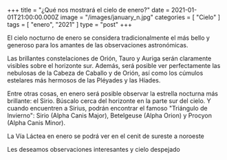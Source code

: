 +++
title = "¿Qué nos mostrará el cielo de enero?"
date = 2021-01-01T21:00:00.000Z
image = "/images/january_n.jpg"
categories = [ "Cielo" ]
tags = [ "enero", "2021" ]
type = "post"
+++

El cielo nocturno de enero se considera tradicionalmente el más bello y generoso para los amantes de las observaciones astronómicas.

Las brillantes constelaciones de Orión, Tauro y Auriga serán claramente visibles sobre el horizonte sur. Además, será posible ver perfectamente las nebulosas de la Cabeza de Caballo y de Orión, así como los cúmulos estelares más hermosos de las Pléyades y las Híades.

Entre otras cosas, en enero será posible observar la estrella nocturna más brillante: el Sirio. Búscalo cerca del horizonte en la parte sur del cielo. Y cuando encuentren a Sirius, podrán encontrar el famoso "Triángulo de Invierno": Sirio (Alpha Canis Major), Betelgeuse (Alpha Orion) y Procyon (Alpha Canis Minor).

La Vía Láctea en enero se podrá ver en el cenit de sureste a noroeste

Les deseamos observaciones interesantes y cielo despejado
